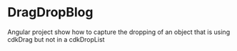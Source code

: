 # DragDropBlog
Angular project show how to capture the dropping of an object that is using cdkDrag but not in a cdkDropList

